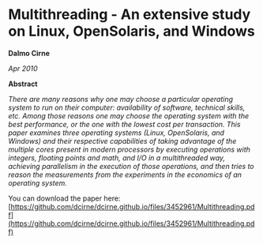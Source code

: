 # Multithreading - An extensive study on Linux, OpenSolaris, and Windows

**Dalmo Cirne**

_Apr 2010_

**Abstract**

_There are many reasons why one may choose a particular operating system to run on their computer: availability of software, technical skills, etc. Among those reasons one may choose the operating system with the best performance, or the one with the lowest cost per transaction. This paper examines three operating systems (Linux, OpenSolaris, and Windows) and their respective capabilities of taking advantage of the multiple cores present in modern processors by executing operations with integers, floating points and math, and I/O in a multithreaded way, achieving parallelism in the execution of those operations, and then tries to reason the measurements from the experiments in the economics of an operating system._

You can download the paper here: [https://github.com/dcirne/dcirne.github.io/files/3452961/Multithreading.pdf](https://github.com/dcirne/dcirne.github.io/files/3452961/Multithreading.pdf)
